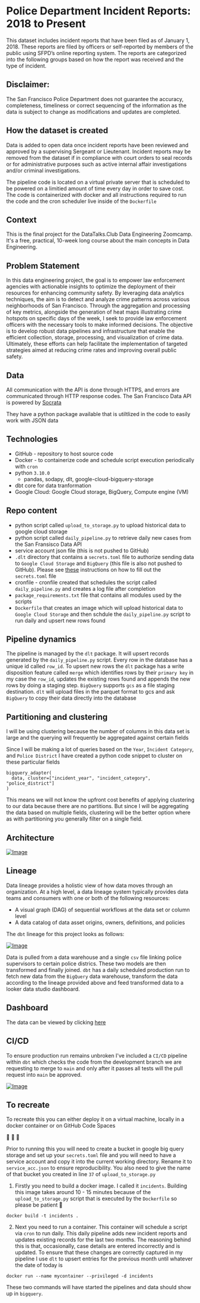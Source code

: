 # Police Department Incident Reports: 2018 to Present

This dataset includes incident reports that have been filed as of January 1, 2018. These reports are filed by officers or self-reported by members of the public using SFPD’s online reporting system. The reports are categorized into the following groups based on how the report was received and the type of incident. 

## Disclaimer: 

The San Francisco Police Department does not guarantee the accuracy, completeness, timeliness or correct sequencing of the information as the data is subject to change as modifications and updates are completed.

## How the dataset is created

Data is added to open data once incident reports have been reviewed and approved by a supervising Sergeant or Lieutenant. Incident reports may be removed from the dataset if in compliance with court orders to seal records or for administrative purposes such as active internal affair investigations and/or criminal investigations.

The pipeline code is located on a virtual private server that is scheduled to be powered on a limitied amount of time every day in order to save cost. The code is containerized with docker and all instructions required to run the code and the cron scheduler live inside of the `Dockerfile`

## Context
This is the final project for the DataTalks.Club Data Engineering Zoomcamp. It's a free, practical, 10-week long course about the main concepts in Data Engineering.

## Problem Statement
In this data engineering project, the goal is to empower law enforcement agencies with actionable insights to optimize the deployment of their resources for enhancing community safety. By leveraging data analytics techniques, the aim is to detect and analyze crime patterns across various neighborhoods of San Francisco. Through the aggregation and processing of key metrics, alongside the generation of heat maps illustrating crime hotspots on specific days of the week, I seek to provide law enforcement officers with the necessary tools to make informed decisions. The objective is to develop robust data pipelines and infrastructure that enable the efficient collection, storage, processing, and visualization of crime data. Ultimately, these efforts can help facilitate the implementation of targeted strategies aimed at reducing crime rates and improving overall public safety.



## Data
All communication with the API is done through HTTPS, and errors are communicated through HTTP response codes. The San Francisco Data API is powered by [Socrata](https://dev.socrata.com/)


They have a python package available that is utiltlized in the code to easily work with JSON data

## Technologies
 - GitHub - repository to host source code
 - Docker - to containerize code and schedule script execution periodically with `cron`
 - python `3.10.0`
    - pandas, sodapy, dlt, google-cloud-bigquery-storage
- dbt core for data tranformation
- Google Cloud: Google Cloud storage, BigQuery, Compute engine (VM)

## Repo content
 - python script called `upload_to_storage.py` to upload historical data to google cloud storage
 - python script called `daily_pipeline.py` to retrieve daily new cases from the San Fransisco Data API
 - service account json file (this is not pushed to GitHub)
 - `.dlt` directory that contains a `secrets.toml` file to authorize sending data to `Google Cloud Storage` and `BigQuery` (this file is also not pushed to GitHub).
Please see [these](https://dlthub.com/docs/dlt-ecosystem/destinations/bigquery) instructions on how to fill out the `secrets.toml` file
 - cronfile - cronfile created that schedules the script called `daily_pipeline.py` and creates a log file after completion
 - `package_requirements.txt` file that contains all modules used by the scripts
 - `Dockerfile` that creates an image which will upload historical data to `Google Cloud Storage` and then schdule the `daily_pipeline.py` script to run daily and upsert new rows found

## Pipeline dynamics
 The pipeline is managed by the `dlt` package. It will upsert records generated by the `daily_pipeline.py` script. Every row in the database has a unique id called `row_id`. To upsert new rows the `dlt` package has a write disposition feature called `merge` which identifies rows by their `primary key` in my case the `row_id`, updates the existing rows found and appends the new rows by doing a staging step. `BigQuery` supports `gcs` as a file staging destination. `dlt` will upload files in the parquet format to gcs and ask `BigQuery` to copy their data directly into the database

 ## Partitioning and clustering
  I will be using clustering because the number of columns in this data set is large and the querying will frequently be aggregated against certain fields

  Since I will be making a lot of queries based on the `Year`, `Incident Category`, and `Police District` I have created a python code snippet to cluster on these particular fields

  ```
bigquery_adapter(
    data, cluster=["incident_year", "incident_category", "police_district"]
)
  ```
This means we will not know the upfront cost benefits of applying clustering to our data because there are no partitions. But since I will be aggregating the data based on multiple fields, clustering will be the better option where as with partitioning you generally filter on a single field.

## Architecture
[![Image](https://github.com/caspercrause/Police-Incident-Reports/blob/master/images/architecture.png)](https://github.com/caspercrause/Police-Incident-Reports/blob/master/images/architecture.png)

## Lineage
Data lineage provides a holistic view of how data moves through an organization. At a high level, a data lineage system typically provides data teams and consumers with one or both of the following resources:

 - A visual graph (DAG) of sequential workflows at the data set or column level
 - A data catalog of data asset origins, owners, definitions, and policies

The `dbt` lineage  for this project looks as follows:

[![Image](https://github.com/caspercrause/Police-Incident-Reports/blob/master/images/dbt-lineage.png)](https://github.com/caspercrause/Police-Incident-Reports/blob/master/images/dbt-lineage.png)

Data is pulled from a data warehouse and a single `csv` file linking police supervisors to certain police districs. These two models are then transformed and finally joined. `dbt` has a daily scheduled production run to fetch new data from the `BigQuery` data warehouse, transform the data according to the lineage provided above and feed transformed data to a looker data studio dashboard.

## Dashboard
The data can be viewed by clicking [here](https://lookerstudio.google.com/reporting/c3d62dc9-e6b2-4f17-8b23-91ccc176a36c/page/6zXD)

## CI/CD
To ensure production run remains unbroken I've included a `CI/CD` pipeline within `dbt` which checks the code from the development branch we are requesting to merge to `main` and only after it passes all tests will the pull request into `main` be approved.

[![Image](https://github.com/caspercrause/Police-Incident-Reports/blob/master/images/ci-cd-checks.png)](https://github.com/caspercrause/Police-Incident-Reports/blob/master/images/ci-cd-checks.png)

## To recreate
To recreate this you can either deploy it on a virtual machine, locally in a docker container or on GitHub Code Spaces

🚀        🚀        🚀

Prior to running this you will need to create a bucket in google big query storage and set up your `secrets.toml` file and you will need to have a service account and copy it into the current working directory. Rename it to `service_acc.json` to ensure reproducibility. You also need to give the name of that bucket you created in line `37` of `upload_to_storage.py`
1. Firstly you need to build a docker image. I called it `incidents`. Building this image takes around 10 - 15 minutes because of the `upload_to_storage.py` script that is executed by the `Dockerfile` so please be patient 🙂
```
docker build -t incidents .
```

2. Next you need to run a container. This container will schedule a script via `cron` to run daily. This daily pipeline adds new incident reports and updates existing records for the last two months. The reasoning behind this is that, occasionally, case details are entered incorrectly and is updated. To ensure that these changes are correctly captured in my pipeline I use `dlt` to upsert entries for the previous month until whatever the date of today is

```
docker run --name mycontainer --privileged -d incidents
```

These two commands will have started the pipelines and data should show up in `bigquery`.